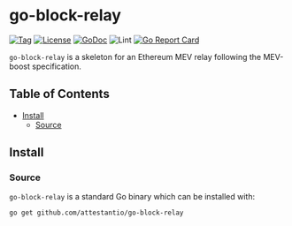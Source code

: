 # go-block-relay

[![Tag](https://img.shields.io/github/tag/attestantio/go-block-relay.svg)](https://github.com/wealdtech/go-block-relay/releases/)
[![License](https://img.shields.io/github/license/attestantio/go-block-relay.svg)](LICENSE)
[![GoDoc](https://godoc.org/github.com/attestantio/go-block-relay?status.svg)](https://godoc.org/github.com/wealdtech/go-block-relay)
![Lint](https://github.com/attestantio/go-block-relay/workflows/golangci-lint/badge.svg)
[![Go Report Card](https://goreportcard.com/badge/github.com/attestantio/go-block-relay)](https://goreportcard.com/report/github.com/wealdtech/go-block-relay)

`go-block-relay` is a skeleton for an Ethereum MEV relay following the MEV-boost specification.

## Table of Contents

- [Install](#install)
  - [Source](#source)

## Install

### Source

`go-block-relay` is a standard Go binary which can be installed with:

```sh
go get github.com/attestantio/go-block-relay
```
